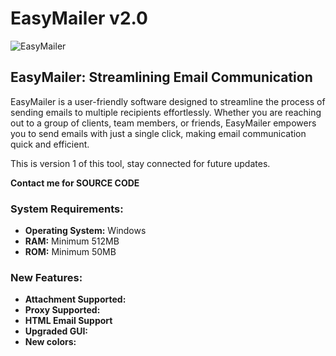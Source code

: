 # EasyMailer v2.0

![EasyMailer](https://i.ibb.co/vHBCHVC/Picture2.png)

## EasyMailer: Streamlining Email Communication

EasyMailer is a user-friendly software designed to streamline the process of sending emails to multiple recipients effortlessly. Whether you are reaching out to a group of clients, team members, or friends, EasyMailer empowers you to send emails with just a single click, making email communication quick and efficient.

This is version 1 of this tool, stay connected for future updates.

**Contact me for SOURCE CODE**

### System Requirements:

- **Operating System:** Windows
- **RAM:** Minimum 512MB
- **ROM:** Minimum 50MB

### New Features:

- **Attachment Supported:** 
- **Proxy Supported:**
- **HTML Email Support** 
- **Upgraded GUI:** 
- **New colors:** 
